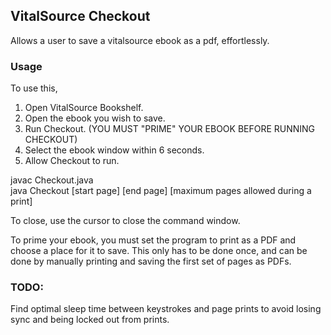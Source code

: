 ## VitalSource Checkout
Allows a user to save a vitalsource ebook as a pdf, effortlessly.

### Usage

To use this,

1. Open VitalSource Bookshelf.
2. Open the ebook you wish to save.
3. Run Checkout. (YOU MUST "PRIME" YOUR EBOOK BEFORE RUNNING CHECKOUT)
4. Select the ebook window within 6 seconds.
5. Allow Checkout to run.

javac Checkout.java  
java Checkout [start page] [end page] [maximum pages allowed during a print]

To close, use the cursor to close the command window.

To prime your ebook, you must set the program to print as a PDF and choose a place for it to save. This only has to be done once, and can be done by manually printing and saving the first set of pages as PDFs.


### TODO:
Find optimal sleep time between keystrokes and page prints to avoid losing sync and being locked out from prints.